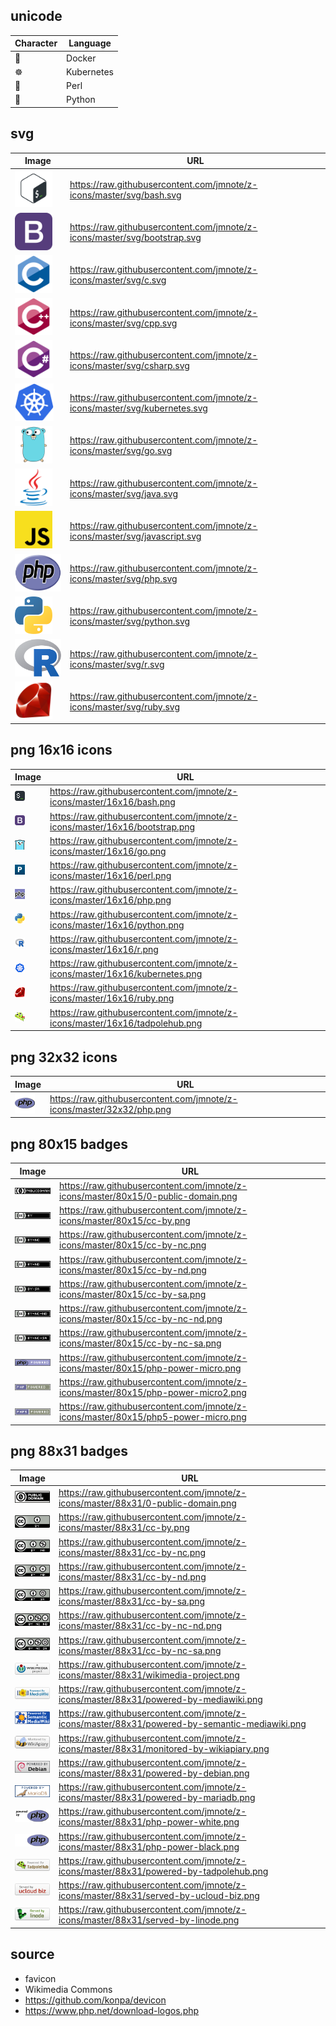 ## unicode
Character | Language
--------- | --------
🐳 | Docker
☸️ | Kubernetes
🐫 | Perl
🐍 | Python

## svg
Image | URL
----- | ---
<img height="60" src="./svg/bash.svg">       | https://raw.githubusercontent.com/jmnote/z-icons/master/svg/bash.svg
<img height="60" src="./svg/bootstrap.svg">  | https://raw.githubusercontent.com/jmnote/z-icons/master/svg/bootstrap.svg
<img height="60" src="./svg/c.svg">          | https://raw.githubusercontent.com/jmnote/z-icons/master/svg/c.svg
<img height="60" src="./svg/cpp.svg">        | https://raw.githubusercontent.com/jmnote/z-icons/master/svg/cpp.svg
<img height="60" src="./svg/csharp.svg">     | https://raw.githubusercontent.com/jmnote/z-icons/master/svg/csharp.svg
<img height="60" src="./svg/kubernetes.svg"> | https://raw.githubusercontent.com/jmnote/z-icons/master/svg/kubernetes.svg
<img height="60" src="./svg/go.svg">         | https://raw.githubusercontent.com/jmnote/z-icons/master/svg/go.svg
<img height="60" src="./svg/java.svg">       | https://raw.githubusercontent.com/jmnote/z-icons/master/svg/java.svg
<img height="60" src="./svg/javascript.svg"> | https://raw.githubusercontent.com/jmnote/z-icons/master/svg/javascript.svg
<img height="60" src="./svg/php.svg">        | https://raw.githubusercontent.com/jmnote/z-icons/master/svg/php.svg
<img height="60" src="./svg/python.svg">     | https://raw.githubusercontent.com/jmnote/z-icons/master/svg/python.svg
<img height="60" src="./svg/r.svg">          | https://raw.githubusercontent.com/jmnote/z-icons/master/svg/r.svg
<img height="60" src="./svg/ruby.svg">       | https://raw.githubusercontent.com/jmnote/z-icons/master/svg/ruby.svg

## png 16x16 icons
Image | URL
----- | ---
<img src="./16x16/bash.png">       | https://raw.githubusercontent.com/jmnote/z-icons/master/16x16/bash.png
<img src="./16x16/bootstrap.png">  | https://raw.githubusercontent.com/jmnote/z-icons/master/16x16/bootstrap.png
<img src="./16x16/go.png">         | https://raw.githubusercontent.com/jmnote/z-icons/master/16x16/go.png
<img src="./16x16/perl.png">       | https://raw.githubusercontent.com/jmnote/z-icons/master/16x16/perl.png
<img src="./16x16/php.png">        | https://raw.githubusercontent.com/jmnote/z-icons/master/16x16/php.png
<img src="./16x16/python.png">     | https://raw.githubusercontent.com/jmnote/z-icons/master/16x16/python.png
<img src="./16x16/r.png">          | https://raw.githubusercontent.com/jmnote/z-icons/master/16x16/r.png
<img src="./16x16/kubernetes.png"> | https://raw.githubusercontent.com/jmnote/z-icons/master/16x16/kubernetes.png
<img src="./16x16/ruby.png">       | https://raw.githubusercontent.com/jmnote/z-icons/master/16x16/ruby.png
<img src="./16x16/tadpolehub.png"> | https://raw.githubusercontent.com/jmnote/z-icons/master/16x16/tadpolehub.png

## png 32x32 icons
Image | URL
----- | ---
<img src="./32x32/php.png"> | https://raw.githubusercontent.com/jmnote/z-icons/master/32x32/php.png

## png 80x15 badges
Image | URL
----- | ---
<img src="./80x15/0-public-domain.png">  | https://raw.githubusercontent.com/jmnote/z-icons/master/80x15/0-public-domain.png
<img src="./80x15/cc-by.png">            | https://raw.githubusercontent.com/jmnote/z-icons/master/80x15/cc-by.png
<img src="./80x15/cc-by-nc.png">         | https://raw.githubusercontent.com/jmnote/z-icons/master/80x15/cc-by-nc.png
<img src="./80x15/cc-by-nd.png">         | https://raw.githubusercontent.com/jmnote/z-icons/master/80x15/cc-by-nd.png
<img src="./80x15/cc-by-sa.png">         | https://raw.githubusercontent.com/jmnote/z-icons/master/80x15/cc-by-sa.png
<img src="./80x15/cc-by-nc-nd.png">      | https://raw.githubusercontent.com/jmnote/z-icons/master/80x15/cc-by-nc-nd.png
<img src="./80x15/cc-by-nc-sa.png">      | https://raw.githubusercontent.com/jmnote/z-icons/master/80x15/cc-by-nc-sa.png   
<img src="./80x15/php-power-micro.png">  | https://raw.githubusercontent.com/jmnote/z-icons/master/80x15/php-power-micro.png
<img src="./80x15/php-power-micro2.png"> | https://raw.githubusercontent.com/jmnote/z-icons/master/80x15/php-power-micro2.png
<img src="./80x15/php5-power-micro.png"> | https://raw.githubusercontent.com/jmnote/z-icons/master/80x15/php5-power-micro.png

## png 88x31 badges
Image | URL
----- | ---
<img src="./88x31/0-public-domain.png">               | https://raw.githubusercontent.com/jmnote/z-icons/master/88x31/0-public-domain.png
<img src="./88x31/cc-by.png">                         | https://raw.githubusercontent.com/jmnote/z-icons/master/88x31/cc-by.png
<img src="./88x31/cc-by-nc.png">                      | https://raw.githubusercontent.com/jmnote/z-icons/master/88x31/cc-by-nc.png
<img src="./88x31/cc-by-nd.png">                      | https://raw.githubusercontent.com/jmnote/z-icons/master/88x31/cc-by-nd.png
<img src="./88x31/cc-by-sa.png">                      | https://raw.githubusercontent.com/jmnote/z-icons/master/88x31/cc-by-sa.png
<img src="./88x31/cc-by-nc-nd.png">                   | https://raw.githubusercontent.com/jmnote/z-icons/master/88x31/cc-by-nc-nd.png
<img src="./88x31/cc-by-nc-sa.png">                   | https://raw.githubusercontent.com/jmnote/z-icons/master/88x31/cc-by-nc-sa.png   
<img src="./88x31/wikimedia-project.png">             | https://raw.githubusercontent.com/jmnote/z-icons/master/88x31/wikimedia-project.png   
<img src="./88x31/powered-by-mediawiki.png">          | https://raw.githubusercontent.com/jmnote/z-icons/master/88x31/powered-by-mediawiki.png   
<img src="./88x31/powered-by-semantic-mediawiki.png"> | https://raw.githubusercontent.com/jmnote/z-icons/master/88x31/powered-by-semantic-mediawiki.png
<img src="./88x31/monitored-by-wikiapiary.png">       | https://raw.githubusercontent.com/jmnote/z-icons/master/88x31/monitored-by-wikiapiary.png
<img src="./88x31/powered-by-debian.png">             | https://raw.githubusercontent.com/jmnote/z-icons/master/88x31/powered-by-debian.png
<img src="./88x31/powered-by-mariadb.png">            | https://raw.githubusercontent.com/jmnote/z-icons/master/88x31/powered-by-mariadb.png
<img src="./88x31/php-power-white.png">               | https://raw.githubusercontent.com/jmnote/z-icons/master/88x31/php-power-white.png
<img src="./88x31/php-power-black.png">               | https://raw.githubusercontent.com/jmnote/z-icons/master/88x31/php-power-black.png
<img src="./88x31/powered-by-tadpolehub.png">         | https://raw.githubusercontent.com/jmnote/z-icons/master/88x31/powered-by-tadpolehub.png
<img src="./88x31/served-by-ucloud-biz.png">          | https://raw.githubusercontent.com/jmnote/z-icons/master/88x31/served-by-ucloud-biz.png   
<img src="./88x31/served-by-linode.png">              | https://raw.githubusercontent.com/jmnote/z-icons/master/88x31/served-by-linode.png

## source
* favicon
* Wikimedia Commons
* https://github.com/konpa/devicon
* https://www.php.net/download-logos.php

